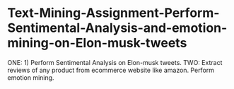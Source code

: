# Text-Mining-Assignment-Perform-Sentimental-Analysis-and-emotion-mining-on-Elon-musk-tweets
ONE: 1) Perform Sentimental Analysis on Elon-musk tweets.  TWO: Extract reviews of any product from ecommerce website like amazon. Perform emotion mining.
